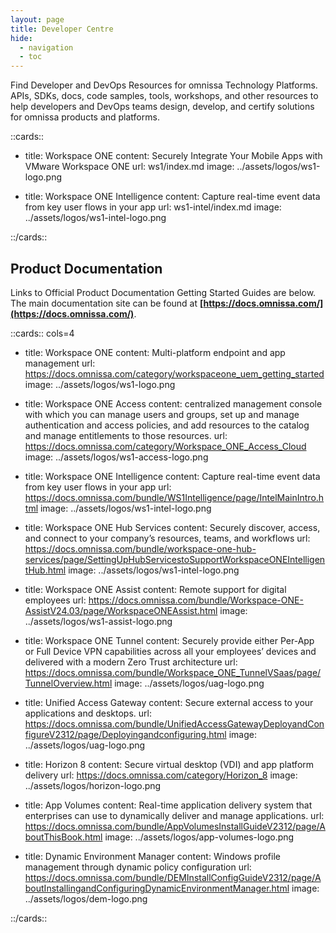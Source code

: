 ```yaml
---
layout: page
title: Developer Centre
hide:
  - navigation
  - toc
---
```


Find Developer and DevOps Resources for omnissa Technology Platforms. APIs, SDKs, docs, code samples, tools, workshops, and other resources to help developers and DevOps teams design, develop, and certify solutions for omnissa products and platforms.

::cards::

- title: Workspace ONE
  content: Securely Integrate Your Mobile Apps with VMware Workspace ONE
  url: ws1/index.md
  image: ../assets/logos/ws1-logo.png

- title: Workspace ONE Intelligence
  content: Capture real-time event data from key user flows in your app
  url: ws1-intel/index.md
  image: ../assets/logos/ws1-intel-logo.png

::/cards::

## Product Documentation

Links to Official Product Documentation Getting Started Guides are below. The main documentation site can be found at **[https://docs.omnissa.com/](https://docs.omnissa.com/)**.

::cards:: cols=4

- title: Workspace ONE
  content: Multi-platform endpoint and app management
  url: https://docs.omnissa.com/category/workspaceone_uem_getting_started
  image: ../assets/logos/ws1-logo.png

- title: Workspace ONE Access
  content: centralized management console with which you can manage users and groups, set up and manage authentication and access policies, and add resources to the catalog and manage entitlements to those resources. 
  url: https://docs.omnissa.com/category/Workspace_ONE_Access_Cloud
  image: ../assets/logos/ws1-access-logo.png

- title: Workspace ONE Intelligence
  content: Capture real-time event data from key user flows in your app
  url: https://docs.omnissa.com/bundle/WS1Intelligence/page/IntelMainIntro.html
  image: ../assets/logos/ws1-intel-logo.png

- title: Workspace ONE Hub Services
  content: Securely discover, access, and connect to your company’s resources, teams, and workflows
  url: https://docs.omnissa.com/bundle/workspace-one-hub-services/page/SettingUpHubServicestoSupportWorkspaceONEIntelligentHub.html
  image: ../assets/logos/ws1-intel-logo.png

- title: Workspace ONE Assist
  content: Remote support for digital employees
  url: https://docs.omnissa.com/bundle/Workspace-ONE-AssistV24.03/page/WorkspaceONEAssist.html
  image: ../assets/logos/ws1-assist-logo.png

- title: Workspace ONE Tunnel
  content: Securely provide either Per-App or Full Device VPN capabilities across all your employees’ devices and delivered with a modern Zero Trust architecture
  url: https://docs.omnissa.com/bundle/Workspace_ONE_TunnelVSaas/page/TunnelOverview.html
  image: ../assets/logos/uag-logo.png

- title: Unified Access Gateway
  content: Secure external access to your applications and desktops.
  url: https://docs.omnissa.com/bundle/UnifiedAccessGatewayDeployandConfigureV2312/page/Deployingandconfiguring.html
  image: ../assets/logos/uag-logo.png

- title: Horizon 8
  content: Secure virtual desktop (VDI) and app platform delivery
  url: https://docs.omnissa.com/category/Horizon_8
  image: ../assets/logos/horizon-logo.png

- title: App Volumes
  content: Real-time application delivery system that enterprises can use to dynamically deliver and manage applications.
  url: https://docs.omnissa.com/bundle/AppVolumesInstallGuideV2312/page/AboutThisBook.html
  image: ../assets/logos/app-volumes-logo.png

- title: Dynamic Environment Manager
  content: Windows profile management through dynamic policy configuration
  url: https://docs.omnissa.com/bundle/DEMInstallConfigGuideV2312/page/AboutInstallingandConfiguringDynamicEnvironmentManager.html
  image: ../assets/logos/dem-logo.png

::/cards::
